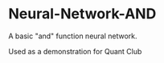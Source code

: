 # Neural-Network-AND
A basic "and" function neural network. 

Used as a demonstration for Quant Club
